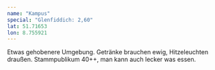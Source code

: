 ```yaml
---
name: "Kampus"
special: "Glenfiddich: 2,60"
lat: 51.71653
lon: 8.755921
---
```

Etwas gehobenere Umgebung. Getränke brauchen ewig, Hitzeleuchten draußen. Stammpublikum 40++, man kann auch lecker was essen.
